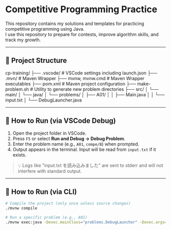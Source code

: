 # Competitive Programming Practice

This repository contains my solutions and templates for practicing competitive programming using Java.  
I use this repository to prepare for contests, improve algorithm skills, and track my growth.

---

## 📁 Project Structure

cp-training/
├── .vscode/ # VSCode settings including launch.json
├── .mvn/ # Maven Wrapper
├── mvnw, mvnw.cmd # Maven Wrapper executables
├── pom.xml # Maven project configuration
├── make-problem.sh # Utility to generate new problem directories
├── src/
│ └── main/
│ └── java/
│ └── problems/
│ ├── A01/
│ │ ├── Main.java
│ │ └── input.txt
│ └── DebugLauncher.java

---

## 🚀 How to Run (via VSCode Debug)

1. Open the project folder in VSCode.
2. Press `F5` or select **Run and Debug → Debug Problem**.
3. Enter the problem name (e.g., `A01`, `compe/B`) when prompted.
4. Output appears in the terminal. Input will be read from `input.txt` if it exists.

> 💡 Logs like "input.txt を読み込みました" are sent to stderr and will not interfere with standard output.

---

## 🧪 How to Run (via CLI)

```bash
# Compile the project (only once unless source changes)
./mvnw compile

# Run a specific problem (e.g., A01)
./mvnw exec:java -Dexec.mainClass="problems.DebugLauncher" -Dexec.args="A01"
```
